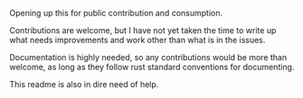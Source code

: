 Opening up this for public contribution and consumption.

Contributions are welcome, but I have not yet taken the time to write up what needs improvements and work other than what is in the issues.

Documentation is highly needed, so any contributions would be more than welcome, as long as they follow rust standard conventions for documenting.

This readme is also in dire need of help.
